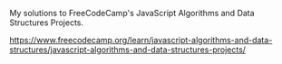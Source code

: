 My solutions to FreeCodeCamp's JavaScript Algorithms and Data Structures Projects.

https://www.freecodecamp.org/learn/javascript-algorithms-and-data-structures/javascript-algorithms-and-data-structures-projects/
